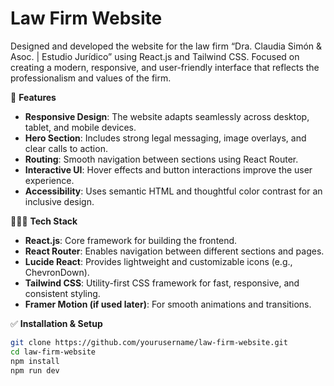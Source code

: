 # Law Firm Website

Designed and developed the website for the law firm “Dra. Claudia Simón & Asoc. | Estudio Jurídico” using React.js and Tailwind CSS. Focused on creating a modern, responsive, and user-friendly interface that reflects the professionalism and values of the firm.

💭 **Features**  
- **Responsive Design**: The website adapts seamlessly across desktop, tablet, and mobile devices.  
- **Hero Section**: Includes strong legal messaging, image overlays, and clear calls to action.  
- **Routing**: Smooth navigation between sections using React Router.  
- **Interactive UI**: Hover effects and button interactions improve the user experience.  
- **Accessibility**: Uses semantic HTML and thoughtful color contrast for an inclusive design.

👩🏻‍💻 **Tech Stack**  
- **React.js**: Core framework for building the frontend.  
- **React Router**: Enables navigation between different sections and pages.  
- **Lucide React**: Provides lightweight and customizable icons (e.g., ChevronDown).  
- **Tailwind CSS**: Utility-first CSS framework for fast, responsive, and consistent styling.  
- **Framer Motion (if used later)**: For smooth animations and transitions.

✅ **Installation & Setup**  
```bash
git clone https://github.com/yourusername/law-firm-website.git  
cd law-firm-website  
npm install  
npm run dev
